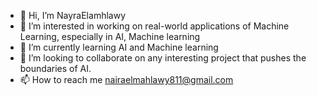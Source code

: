 - 👋 Hi, I’m NayraElamhlawy
- 👀 I’m interested in working on real-world applications of Machine Learning, especially in AI, Machine learning
- 🌱 I’m currently learning AI and Machine learning
- 💞️ I’m looking to collaborate on any interesting project that pushes the boundaries of AI.
- 📫 How to reach me nairaelmahlawy811@gmail.com


<!---
Nayramo2/Nayramo2 is a ✨ special ✨ repository because its `README.md` (this file) appears on your GitHub profile.
You can click the Preview link to take a look at your changes.
--->
